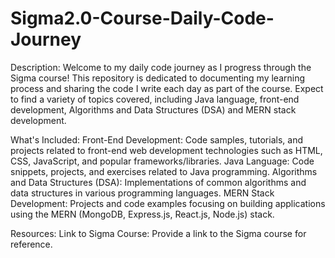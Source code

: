# Sigma2.0-Course-Daily-Code-Journey

Description:
Welcome to my daily code journey as I progress through the Sigma course! This repository is dedicated to documenting my learning process and sharing the code I write each day as part of the course. Expect to find a variety of topics covered, including Java language, front-end development, Algorithms and Data Structures (DSA) and MERN stack development.

What's Included:
Front-End Development: Code samples, tutorials, and projects related to front-end web development technologies such as HTML, CSS, JavaScript, and popular frameworks/libraries.
Java Language: Code snippets, projects, and exercises related to Java programming.
Algorithms and Data Structures (DSA): Implementations of common algorithms and data structures in various programming languages.
MERN Stack Development: Projects and code examples focusing on building applications using the MERN (MongoDB, Express.js, React.js, Node.js) stack.

Resources:
Link to Sigma Course: Provide a link to the Sigma course for reference.
